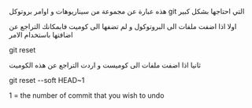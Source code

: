 هذه عبارة عن مجموعة من سيناريوهات و اوامر بروتوكل git التي احتاجها بشكل كبير 

اولا اذا اضفت ملفات الى البروتوكول و لم تضفها الى كوميت فابمكانك التراجع عن اضافتها باستخدام الامر 

git reset <file>

ثانيا اذا اضفت ملفات الى كوميست و اردت التراجع عن هذه الكوميت 

git reset --soft HEAD~1

1 = the number of commit that you wish to undo 